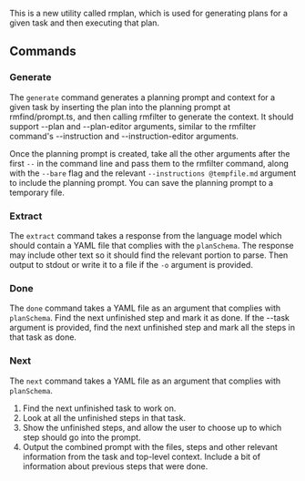 This is a new utility called rmplan, which is used for generating plans for a given task and then executing that plan.

## Commands

### Generate
 
The `generate` command generates a planning prompt and context for a given task by inserting the plan into the planning prompt at rmfind/prompt.ts,
and then calling rmfilter to generate the context. It should support --plan and --plan-editor arguments, similar to the rmfilter
command's --instruction and --instruction-editor arguments.

Once the planning prompt is created, take all the other arguments after the first `--` in the command line and pass them
to the rmfilter command, along with the `--bare` flag and the relevant `--instructions @tempfile.md` argument to include the planning
prompt. You can save the planning prompt to a temporary file.

### Extract

The `extract` command takes a response from the language model which should contain a YAML file that complies with the
`planSchema`. The response may include other text so it should find the relevant portion to parse. Then output to stdout
or write it to a file if the `-o` argument is provided.

### Done

The `done` command takes a YAML file as an argument that complies with `planSchema`. Find the next unfinished step and mark it as done.
If the --task argument is provided, find the next unfinished step and mark all the steps in that task as done.

### Next

The `next` command takes a YAML file as an argument that complies with `planSchema`. 

1. Find the next unfinished task to work on.
2. Look at all the unfinished steps in that task.
3. Show the unfinished steps, and allow the user to choose up to which step should go into the prompt. 
4. Output the combined prompt with the files, steps and other relevant information from the task and top-level context. Include
   a bit of information about previous steps that were done.
